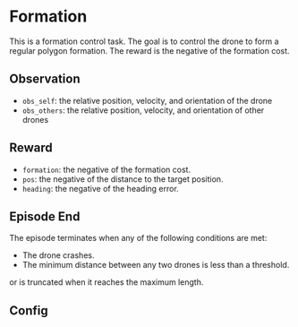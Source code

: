 # Formation

This is a formation control task. The goal is to control the drone to form a
regular polygon formation. The reward is the negative of the formation cost.

## Observation

- `obs_self`: the relative position, velocity, and orientation of the drone
- `obs_others`: the relative position, velocity, and orientation of other drones

## Reward

- `formation`: the negative of the formation cost.
- `pos`: the negative of the distance to the target position.
- `heading`: the negative of the heading error.

## Episode End

The episode terminates when any of the following conditions are met:

- The drone crashes.
- The minimum distance between any two drones is less than a threshold.

or is truncated when it reaches the maximum length.

## Config
